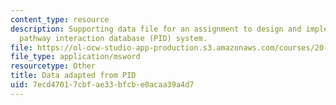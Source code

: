```yaml
---
content_type: resource
description: Supporting data file for an assignment to design and implement a biological
  pathway interaction database (PID) system.
file: https://ol-ocw-studio-app-production.s3.amazonaws.com/courses/20-453j-biomedical-information-technology-fall-2008/7ecd47017cbfae33bfcbe0acaa39a4d7_pid_data.xls
file_type: application/msword
resourcetype: Other
title: Data adapted from PID
uid: 7ecd4701-7cbf-ae33-bfcb-e0acaa39a4d7
---
```

